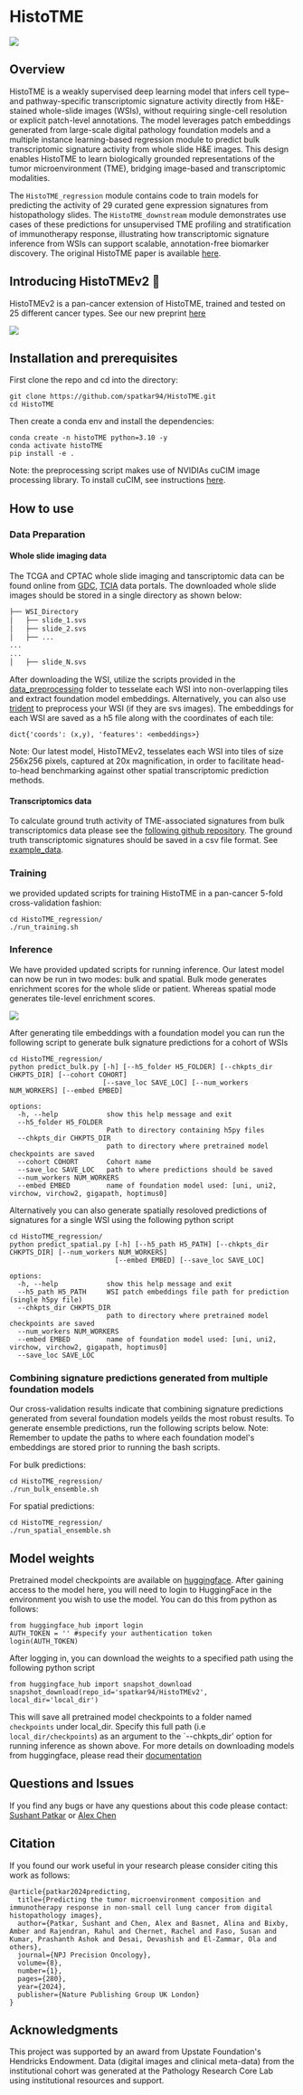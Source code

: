 HistoTME
==============
![](figures/HistoTME_outline.png)


## Overview 
HistoTME is a weakly supervised deep learning model that infers cell type– and pathway-specific transcriptomic signature activity directly from H&E-stained whole-slide images (WSIs), without requiring single-cell resolution or explicit patch-level annotations. The model leverages patch embeddings generated from large-scale digital pathology foundation models and a multiple instance learning-based regression module to predict bulk transcriptomic signature activity from whole slide H&E images. This design enables HistoTME to learn biologically grounded representations of the tumor microenvironment (TME), bridging image-based and transcriptomic modalities.

The `HistoTME_regression` module contains code to train models for predicting the activity of 29 curated gene expression signatures from histopathology slides. The `HistoTME_downstream` module demonstrates use cases of these predictions for unsupervised TME profiling and stratification of immunotherapy response, illustrating how transcriptomic signature inference from WSIs can support scalable, annotation-free biomarker discovery. The original HistoTME paper is available [here](https://www.nature.com/articles/s41698-024-00765-w).

## Introducing HistoTMEv2 :rocket:
HistoTMEv2 is a pan-cancer extension of HistoTME, trained and tested on 25 different cancer types. See our new preprint [here](https://www.biorxiv.org/content/10.1101/2025.06.11.658673v1)


![](figures/pancancer_figure.png)

## Installation and prerequisites
First clone the repo and cd into the directory:
```
git clone https://github.com/spatkar94/HistoTME.git
cd HistoTME
```
Then create a conda env and install the dependencies:
```
conda create -n histoTME python=3.10 -y
conda activate histoTME
pip install -e .
```
Note: the preprocessing script makes use of NVIDIAs cuCIM image processing library. To install cuCIM, see instructions [here](https://github.com/rapidsai/cucim).

## How to use
### Data Preparation
#### Whole slide imaging data
The TCGA and CPTAC whole slide imaging and tanscriptomic data can be found online from [GDC](https://portal.gdc.cancer.gov/), [TCIA](https://wiki.cancerimagingarchive.net/display/Public/CPTAC+Imaging+Proteomics) data portals. The downloaded whole slide images should be stored in a single directory as shown below:
```bash
├── WSI_Directory
│   ├── slide_1.svs
│   ├── slide_2.svs
│   ├── ...
...
...
│   ├── slide_N.svs

```
After downloading the WSI, utilize the scripts provided in the [data_preprocessing](data_preprocessing) folder to tesselate each WSI into non-overlapping tiles and extract foundation model embeddings. Alternatively, you can also use [trident](https://github.com/mahmoodlab/trident) to preprocess your WSI (if they are svs images). The embeddings for each WSI are saved as a h5 file along with the coordinates of each tile:
```
dict{'coords': (x,y), 'features': <embeddings>}
```
Note: Our latest model, HistoTMEv2, tesselates each WSI into tiles of size 256x256 pixels, captured at 20x magnification, in order to facilitate head-to-head benchmarking against other spatial transcriptomic prediction methods. 

#### Transcriptomics data
To calculate ground truth activity of TME-associated signatures from bulk transcriptomics data please see the [following github repository](https://github.com/BostonGene/MFP/blob/master/TME_Classification.ipynb). The ground truth transcriptomic signatures should be saved in a csv file format. See [example_data](example_data).

### Training
we provided updated scripts for training HistoTME in a pan-cancer 5-fold cross-validation fashion:
```
cd HistoTME_regression/
./run_training.sh
```

### Inference
We have provided updated scripts for running inference. Our latest model can now be run in two modes: bulk and spatial. Bulk mode generates enrichment scores for the whole slide or patient. Whereas spatial mode generates tile-level enrichment scores.

![](figures/inference_modes_figure.png)

After generating tile embeddings with a foundation model you can run the following script to generate bulk signature predictions for a cohort of WSIs
```
cd HistoTME_regression/
python predict_bulk.py [-h] [--h5_folder H5_FOLDER] [--chkpts_dir CHKPTS_DIR] [--cohort COHORT]
                       [--save_loc SAVE_LOC] [--num_workers NUM_WORKERS] [--embed EMBED]

options:
  -h, --help            show this help message and exit
  --h5_folder H5_FOLDER
                        Path to directory containing h5py files
  --chkpts_dir CHKPTS_DIR
                        path to directory where pretrained model checkpoints are saved
  --cohort COHORT       Cohort name
  --save_loc SAVE_LOC   path to where predictions should be saved
  --num_workers NUM_WORKERS
  --embed EMBED         name of foundation model used: [uni, uni2, virchow, virchow2, gigapath, hoptimus0]
```

Alternatively you can also generate spatially resoloved predictions of signatures for a single WSI using the following python script
```
cd HistoTME_regression/
python predict_spatial.py [-h] [--h5_path H5_PATH] [--chkpts_dir CHKPTS_DIR] [--num_workers NUM_WORKERS]
                          [--embed EMBED] [--save_loc SAVE_LOC]

options:
  -h, --help            show this help message and exit
  --h5_path H5_PATH     WSI patch embeddings file path for prediction (single h5py file)
  --chkpts_dir CHKPTS_DIR
                        path to directory where pretrained model checkpoints are saved
  --num_workers NUM_WORKERS
  --embed EMBED         name of foundation model used: [uni, uni2, virchow, virchow2, gigapath, hoptimus0]
  --save_loc SAVE_LOC

```
### Combining signature predictions generated from multiple foundation models
Our cross-validation results indicate that combining signature predictions generated from several foundation models yeilds the most robust results. To generate ensemble predictions, run the following scripts below. Note: Remember to update the paths to where each foundation model's embeddings are stored prior to running the bash scripts.

For bulk predictions:
```
cd HistoTME_regression/
./run_bulk_ensemble.sh
```

For spatial predictions:
```
cd HistoTME_regression/
./run_spatial_ensemble.sh
```


## Model weights
Pretrained model checkpoints are available on [huggingface](https://huggingface.co/spatkar94/HistoTMEv2). After gaining access to the model here, you will need to login to HuggingFace in the environment you wish to use the model. You can do this from python as follows:

```
from huggingface_hub import login
AUTH_TOKEN = '' #specify your authentication token
login(AUTH_TOKEN)
```

After logging in, you can download the weights to a specified path using the following python script
```
from huggingface_hub import snapshot_download
snapshot_download(repo_id='spatkar94/HistoTMEv2', local_dir='local_dir')
```

This will save all pretrained model checkpoints to a folder named `checkpoints` under local_dir. Specify this full path (i.e `local_dir/checkpoints`) as an argument to the `--chkpts_dir' option for running inference as shown above. For more details on downloading models from huggingface, please read their [documentation](https://huggingface.co/docs/huggingface_hub/en/quick-start#authentication) 



## Questions and Issues
If you find any bugs or have any questions about this code please contact: [Sushant Patkar](patkar.sushant@nih.gov) or [Alex Chen](alche@sas.upenn.edu)

## Citation
If you found our work useful in your research please consider citing this work as follows: 
```
@article{patkar2024predicting,
  title={Predicting the tumor microenvironment composition and immunotherapy response in non-small cell lung cancer from digital histopathology images},
  author={Patkar, Sushant and Chen, Alex and Basnet, Alina and Bixby, Amber and Rajendran, Rahul and Chernet, Rachel and Faso, Susan and Kumar, Prashanth Ashok and Desai, Devashish and El-Zammar, Ola and others},
  journal={NPJ Precision Oncology},
  volume={8},
  number={1},
  pages={280},
  year={2024},
  publisher={Nature Publishing Group UK London}
}
```

## Acknowledgments
This project was supported by an award from Upstate Foundation's Hendricks Endowment. Data (digital images and clinical meta-data) from the institutional cohort was generated at the Pathology Research Core Lab using institutional resources and support. 

